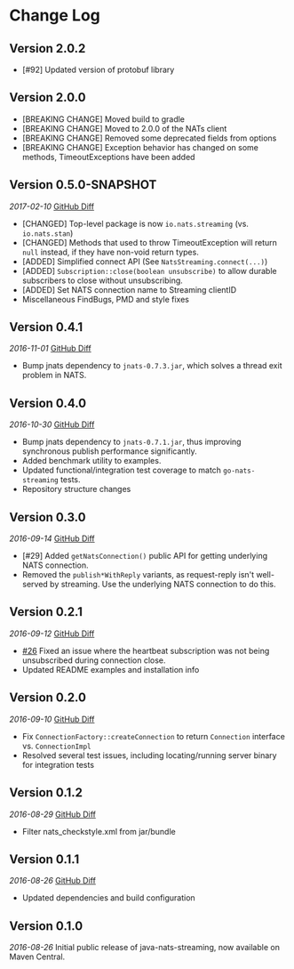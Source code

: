 # Change Log

## Version 2.0.2

* [#92] Updated version of protobuf library

## Version 2.0.0

* [BREAKING CHANGE] Moved build to gradle
* [BREAKING CHANGE] Moved to 2.0.0 of the NATs client
* [BREAKING CHANGE] Removed some deprecated fields from options
* [BREAKING CHANGE] Exception behavior has changed on some methods, TimeoutExceptions have been added

## Version 0.5.0-SNAPSHOT

_2017-02-10_    [GitHub Diff](https://github.com/nats-io/java-nats-streaming/compare/0.4.1...HEAD)

* [CHANGED] Top-level package is now `io.nats.streaming` (vs. `io.nats.stan`)
* [CHANGED] Methods that used to throw TimeoutException will return `null` instead, if they have non-void return types.
* [ADDED] Simplified connect API (See `NatsStreaming.connect(...)`)
* [ADDED] `Subscription::close(boolean unsubscribe)` to allow durable subscribers to close without unsubscribing.
* [ADDED] Set NATS connection name to Streaming clientID
* Miscellaneous FindBugs, PMD and style fixes

## Version 0.4.1

_2016-11-01_    [GitHub Diff](https://github.com/nats-io/java-nats-streaming/compare/0.4.0...0.4.1)

* Bump jnats dependency to `jnats-0.7.3.jar`, which solves a thread exit problem in NATS.

## Version 0.4.0

_2016-10-30_    [GitHub Diff](https://github.com/nats-io/java-nats-streaming/compare/0.3.0...0.4.0)

* Bump jnats dependency to `jnats-0.7.1.jar`, thus improving synchronous publish performance significantly.
* Added benchmark utility to examples.
* Updated functional/integration test coverage to match `go-nats-streaming` tests.
* Repository structure changes

## Version 0.3.0

_2016-09-14_    [GitHub Diff](https://github.com/nats-io/java-nats-streaming/compare/0.2.1...0.3.0)

* [#29] Added `getNatsConnection()` public API for getting underlying NATS connection.
* Removed the `publish*WithReply` variants, as request-reply isn't well-served by streaming. Use the underlying NATS connection to do this.

## Version 0.2.1

_2016-09-12_    [GitHub Diff](https://github.com/nats-io/java-nats-streaming/compare/0.2.0...0.2.1)

* [#26](/../../issues/#26) Fixed an issue where the heartbeat subscription was not being unsubscribed during connection close.
* Updated README examples and installation info

## Version 0.2.0

_2016-09-10_    [GitHub Diff](https://github.com/nats-io/java-nats-streaming/compare/0.1.2...0.2.0)

* Fix `ConnectionFactory::createConnection` to return `Connection` interface vs. `ConnectionImpl`
* Resolved several test issues, including locating/running server binary for integration tests

## Version 0.1.2

_2016-08-29_    [GitHub Diff](https://github.com/nats-io/java-nats-streaming/compare/0.1.1...0.1.2)

* Filter nats_checkstyle.xml from jar/bundle

## Version 0.1.1

_2016-08-26_    [GitHub Diff](https://github.com/nats-io/java-nats-streaming/compare/v0.1.0...0.1.1)

* Updated dependencies and build configuration

## Version 0.1.0

_2016-08-26_ Initial public release of java-nats-streaming, now available on Maven Central.
